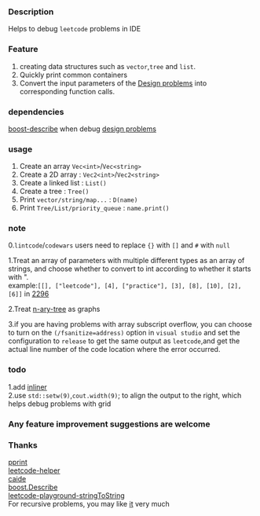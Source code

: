 ### Description

Helps to debug `leetcode` problems in IDE

### Feature
1. creating data structures such as  `vector`,`tree` and `list`.  
2. Quickly print common containers
3. Convert the input parameters of the [Design problems](https://leetcode.com/tag/design/) into corresponding function calls.

### dependencies 
[boost-describe](https://www.boost.org/doc/libs/develop/libs/describe/) when debug [design problems](https://leetcode.com/tag/design/)
### usage
1. Create an array `Vec<int>`/`Vec<string>`
2. Create a 2D array : `Vec2<int>`/`Vec2<string>`
3. Create a linked list : `List()`
4. Create a tree : `Tree()`
5. Print `vector/string/map...` : `D(name)`
6. Print `Tree/List/priority_queue` : `name.print()`

### note
0.`lintcode`/`codewars` users need to replace `{}` with `[]` and `#` with `null`  
<!-- fmt对map的打印很丑，不用它 -->

1.Treat an array of parameters with multiple different types as an array of strings, and choose whether to convert to int according to whether it starts with ".  
example:`[[], ["leetcode"], [4], ["practice"], [3], [8], [10], [2], [6]]` in  [2296](https://leetcode.com/problems/design-a-text-editor/)   

2.Treat [n-ary-tree](https://leetcode.com/problems/maximum-depth-of-n-ary-tree/) as graphs  

3.if you are having problems with array subscript overflow, you can choose to turn on the `(/fsanitize=address)` option in `visual studio` and set the configuration to `release` to get the same output as `leetcode`,and get the actual line number of the code location where the error occurred.

### todo
1.add [inliner](https://github.com/slycelote/caide/blob/release/libcaide/README.md#c-code-inliner)   
2.use `std::setw(9)`,`cout.width(9)`; to align the output to the right, which helps debug problems with grid

### Any feature improvement suggestions are welcome


### Thanks
[pprint](https://louisdx.github.io/cxx-prettyprint/)  
[leetcode-helper](https://github.com/luckystone60/leetcode-helper)  
[caide](https://github.com/slycelote/caide/issues/50)  
[boost.Describe](https://www.boost.org/doc/libs/develop/libs/describe/doc/html/describe.html#example_json_rpc)  
[leetcode-playground-stringToString](https://leetcode.cn/playground/new/empty)  
For recursive problems, you may like [it](https://github.com/mohsenmahroos/tracer) very much

